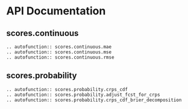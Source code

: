 
# API Documentation

## scores.continuous
```{eval-rst}
.. autofunction:: scores.continuous.mae
.. autofunction:: scores.continuous.mse
.. autofunction:: scores.continuous.rmse
```

## scores.probability
```{eval-rst}
.. autofunction:: scores.probability.crps_cdf
.. autofunction:: scores.probability.adjust_fcst_for_crps
.. autofunction:: scores.probability.crps_cdf_brier_decomposition
```
